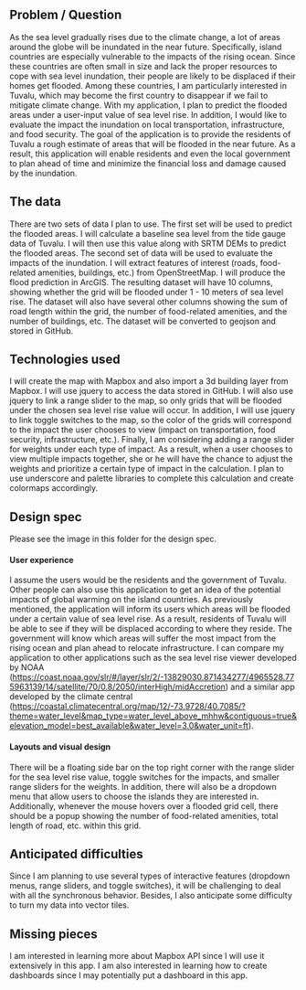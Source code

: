 ## Problem / Question
As the sea level gradually rises due to the climate change, a lot of areas around the globe will be inundated in the near future. Specifically, island countries are especially vulnerable to the impacts of the rising ocean. Since these countries are often small in size and lack the proper resources to cope with sea level inundation, their people are likely to be displaced if their homes get flooded. Among these countries, I am particularly interested in Tuvalu, which may become the first country to disappear if we fail to mitigate climate change. With my application, I plan to predict the flooded areas under a user-input value of sea level rise. In addition, I would like to evaluate the impact the inundation on local transportation, infrastructure, and food security. The goal of the application is to provide the residents of Tuvalu a rough estimate of areas that will be flooded in the near future. As a result, this application will enable residents and even the local government to plan ahead of time and minimize the financial loss and damage caused by the inundation.
## The data
There are two sets of data I plan to use. The first set will be used to predict the flooded areas. I will calculate a baseline sea level from the tide gauge data of Tuvalu. I will then use this value along with SRTM DEMs to predict the flooded areas. The second set of data will be used to evaluate the impacts of the inundation. I will extract features of interest (roads, food-related amenities, buildings, etc.) from OpenStreetMap.
I will produce the flood prediction in ArcGIS. The resulting dataset will have 10 columns, showing whether the grid will be flooded under 1 - 10 meters of sea level rise. The dataset will also have several other columns showing the sum of road length within the grid, the number of food-related amenities, and the number of buildings, etc. The dataset will be converted to geojson and stored in GitHub.
## Technologies used
I will create the map with Mapbox and also import a 3d building layer from Mapbox. I will use jquery to access the data stored in GitHub. I will also use jquery to link a range slider to the map, so only grids that will be flooded under the chosen sea level rise value will occur. In addition, I will use jquery to link toggle switches to the map, so the color of the grids will correspond to the impact the user chooses to view (impact on transportation, food security, infrastructure, etc.). Finally, I am considering adding a range slider for weights under each type of impact. As a result, when a user chooses to view multiple impacts together, she or he will have the chance to adjust the weights and prioritize a certain type of impact in the calculation. I plan to use underscore and palette libraries to complete this calculation and create colormaps accordingly.
## Design spec
Please see the image in this folder for the design spec.
#### User experience
I assume the users would be the residents and the government of Tuvalu. Other people can also use this application to get an idea of the potential impacts of global warming on the island countries. As previously mentioned, the application will inform its users which areas will be flooded under a certain value of sea level rise. As a result, residents of Tuvalu will be able to see if they will be displaced according to where they reside. The government will know which areas will suffer the most impact from the rising ocean and plan ahead to relocate infrastructure. I can compare my application to other applications such as the sea level rise viewer developed by NOAA (https://coast.noaa.gov/slr/#/layer/slr/2/-13829030.871434277/4965528.775963139/14/satellite/70/0.8/2050/interHigh/midAccretion) and a similar app developed by the climate central (https://coastal.climatecentral.org/map/12/-73.9728/40.7085/?theme=water_level&map_type=water_level_above_mhhw&contiguous=true&elevation_model=best_available&water_level=3.0&water_unit=ft).
#### Layouts and visual design
There will be a floating side bar on the top right corner with the range slider for the sea level rise value, toggle switches for the impacts, and smaller range sliders for the weights. In addition, there will also be a dropdown menu that allow users to choose the islands they are interested in. Additionally, whenever the mouse hovers over a flooded grid cell, there should be a popup showing the number of food-related amenities, total length of road, etc. within this grid.
## Anticipated difficulties
Since I am planning to use several types of interactive features (dropdown menus, range sliders, and toggle switches), it will be challenging to deal with all the synchronous behavior. Besides, I also anticipate some difficulty to turn my data into vector tiles.
## Missing pieces
I am interested in learning more about Mapbox API since I will use it extensively in this app. I am also interested in learning how to create dashboards since I may potentially put a dashboard in this app. 

